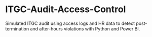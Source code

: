 # ITGC-Audit-Access-Control
Simulated ITGC audit using access logs and HR data to detect post-termination and after-hours violations with Python and Power BI.
